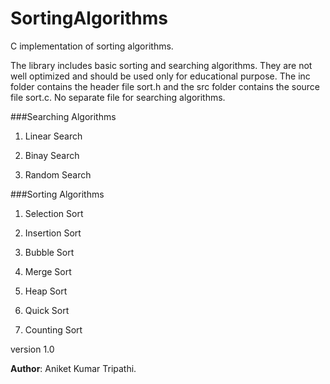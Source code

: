 # SortingAlgorithms
C implementation of sorting algorithms.

The library includes basic sorting and searching algorithms. They are not well optimized and should be used only for educational purpose. The inc folder contains the header file sort.h and the src folder contains the source file sort.c. No separate file for searching algorithms.

###Searching Algorithms

  1.  Linear Search

  2.  Binay Search

  3.  Random Search



###Sorting Algorithms

  1.  Selection Sort
  
  2.  Insertion Sort

  3.  Bubble Sort

  4.  Merge Sort

  5.  Heap Sort

  6.  Quick Sort

  7.  Counting Sort



  version 1.0



__Author__: Aniket Kumar Tripathi.

